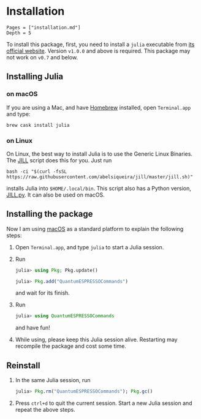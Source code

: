 # Installation

```@contents
Pages = ["installation.md"]
Depth = 5
```

To install this package, first, you need to install a `julia` executable from
[its official website](https://julialang.org/downloads/). Version `v1.0.0` and
above is required. This package may not work on `v0.7` and below.

## Installing Julia

### on macOS

If you are using a Mac, and have [Homebrew](https://brew.sh) installed, open
`Terminal.app` and type:

```shell
brew cask install julia
```

### on Linux

On Linux, the best way to install Julia is to use the Generic Linux Binaries. The
[JILL](https://github.com/abelsiqueira/jill) script does this for you. Just run

```shell
bash -ci "$(curl -fsSL https://raw.githubusercontent.com/abelsiqueira/jill/master/jill.sh)"
```

installs Julia into `$HOME/.local/bin`. This script also has a Python version,
[JILL.py](https://github.com/johnnychen94/jill.py). It can also be used on macOS.

## Installing the package

Now I am using [macOS](https://en.wikipedia.org/wiki/MacOS) as a standard
platform to explain the following steps:

1. Open `Terminal.app`, and type `julia` to start a Julia session.

2. Run

   ```julia
   julia> using Pkg; Pkg.update()

   julia> Pkg.add("QuantumESPRESSOCommands")
   ```

   and wait for its finish.

3. Run

   ```julia
   julia> using QuantumESPRESSOCommands
   ```

   and have fun!

4. While using, please keep this Julia session alive. Restarting may recompile
   the package and cost some time.

## Reinstall

1. In the same Julia session, run

   ```julia
   julia> Pkg.rm("QuantumESPRESSOCommands"); Pkg.gc()
   ```

2. Press `ctrl+d` to quit the current session. Start a new Julia session and
   repeat the above steps.
